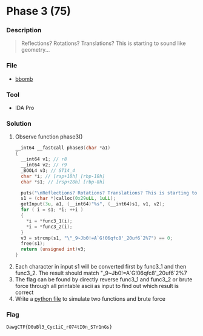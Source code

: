 # Phase 3 (75)

### Description
> Reflections? Rotations? Translations? This is starting to sound like geometry...

### File
* [bbomb](../bbomb)

### Tool
* IDA Pro

### Solution
1. Observe function phase3()
   ```c
   __int64 __fastcall phase3(char *a1)
   {
     __int64 v1; // r8
     __int64 v2; // r9
     _BOOL4 v3; // ST14_4
     char *i; // [rsp+18h] [rbp-18h]
     char *s1; // [rsp+28h] [rbp-8h]
   
     puts("\nReflections? Rotations? Translations? This is starting to sound like geometry...");
     s1 = (char *)calloc(0x29uLL, 1uLL);
     getInput(3u, a1, (__int64)"%s", (__int64)s1, v1, v2);
     for ( i = s1; *i; ++i )
     {
       *i = *func3_1(i);
       *i = *func3_2(i);
     }
     v3 = strcmp(s1, "\"_9~Jb0!=A`G!06qfc8'_20uf6`2%7") == 0;
     free(s1);
     return (unsigned int)v3;
   }
   ```
2. Each character in input s1 will be converted first by func3_1 and then func3_2. The result should match \"_9~Jb0!=A\`G!06qfc8'_20uf6\`2%7
3. The flag can be found by directly reverse func3_1 and func3_2 or brute force through all printable ascii as input to find out which result is correct
4. Write a [python file](./solve.py) to simulate two functions and brute force

### Flag
```
DawgCTF{D0uBl3_Cyc1iC_rO74tI0n_S7r1nGs}
```